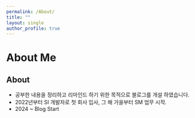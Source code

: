 ```yaml
---
permalink: /About/
title: ""
layout: single
author_profile: true
---
```


# About Me  
  
## About
+ 공부한 내용을 정리하고 리마인드 하기 위한 목적으로 블로그를 개설 하였습니다.
+ 2022년부터 SI 개발자로 첫 회사 입사, 그 해 가을부터 SM 업무 시작.
+ 2024 ~ Blog Start